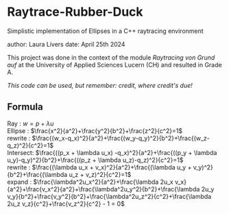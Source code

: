# Raytrace-Rubber-Duck
Simplistic implementation of Ellipses in a C++ raytracing environment

author: Laura Livers
date: April 25th 2024

This project was done in the context of the module _Raytracing von Grund auf_ at the University of Applied Sciences Lucern (CH) 
and resulted in Grade A.

_This code can be used, but remember: credit, where credit's due!_

## Formula
Ray      : $w = p + \lambda u$ <br>
Ellipse  : $\frac{x^2}{a^2}+\frac{y^2}{b^2}+\frac{z^2}{c^2}=1$<br>
rewrite  : $\frac{(w_x-q_x)^2}{a^2}+\frac{(w_y-q_y)^2}{b^2}+\frac{(w_z-q_z)^2}{c^2}=1$<br>
Intersect: $\frac{((p_x + \lambda u_x) -q_x)^2}{a^2}+\frac{((p_y + \lambda u_y)-q_y)^2}{b^2}+\frac{((p_z + \lambda u_z)-q_z)^2}{c^2}=1$<br>
rewrite  : $\frac{(\lambda u_x + v_x)^2}{a^2}+\frac{(\lambda u_y + v_y)^2}{b^2}+\frac{(\lambda u_z + v_z)^2}{c^2}=1$<br>
expand   : $\frac{\lambda^2u_x^2}{a^2}+\frac{\lambda 2u_x v_x}{a^2}+\frac{v_x^2}{a^2}+\frac{\lambda^2u_y^2}{b^2}+\frac{\lambda 2u_y v_y}{b^2}+\frac{v_y^2}{b^2}+\frac{\lambda^2u_z^2}{c^2}+\frac{\lambda 2u_z v_z}{c^2}+\frac{v_z^2}{c^2} - 1 = 0$<br>
